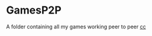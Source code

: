 # GamesP2P
A folder containing all my games working peer to peer
[cc](https://www.regencychess.co.uk/images/how-to-set-up-a-chessboard/how-to-set-up-a-chessboard-7.jpg)
